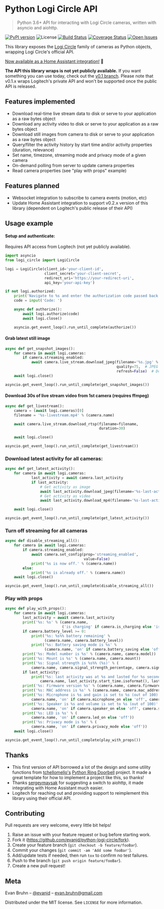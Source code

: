 # Python Logi Circle API

> Python 3.6+ API for interacting with Logi Circle cameras, written with asyncio and aiohttp.

[![PyPI version](https://badge.fury.io/py/logi-circle.svg)](https://badge.fury.io/py/logi-circle)
![License](https://img.shields.io/packagist/l/doctrine/orm.svg)
[![Build Status][travis-badge]][travis-url]
[![Coverage Status][coverage-badge]][coverage-url]
[![Open Issues][open-issues-badge]][open-issues-url]

This library exposes the [Logi Circle](https://www.logitech.com/en-us/product/circle-2-home-security-camera) family of cameras as Python objects, wrapping Logi Circle's official API.

[Now available as a Home Assistant integration!](https://www.home-assistant.io/components/logi_circle/) :tada:

**The API this library wraps is not yet publicly available.** If you want something you can use today, check out the [v0.1 branch](https://github.com/evanjd/python-logi-circle/tree/v0.1.x). Please note that v0.1.x wraps Logitech's private API and won't be supported once the public API is released.

## Features implemented

- Download real-time live stream data to disk or serve to your application as a raw bytes object
- Download any activity video to disk or serve to your application as a raw bytes object
- Download still images from camera to disk or serve to your application as a raw bytes object
- Query/filter the activity history by start time and/or activity properties (duration, relevance)
- Set name, timezone, streaming mode and privacy mode of a given camera
- On-demand polling from server to update camera properties
- Read camera properties (see "play with props" example)

## Features planned

- Websocket integration to subscribe to camera events (motion, etc)
- Update Home Assistant integration to support v0.2.x version of this library (dependent on Logitech's public release of their API)

## Usage example

#### Setup and authenticate:

Requires API access from Logitech (not yet publicly available).

```python
import asyncio
from logi_circle import LogiCircle

logi = LogiCircle(client_id='your-client-id',
                  client_secret='your-client-secret',
                  redirect_uri='https://your-redirect-uri',
                  api_key='your-api-key')

if not logi.authorized:
    print('Navigate to %s and enter the authorization code passed back to your redirect URI' % (logi.authorize_url))
    code = input('Code: ')

    async def authorize():
        await logi.authorize(code)
        await logi.close()

    asyncio.get_event_loop().run_until_complete(authorize())
```

#### Grab latest still image

```python
async def get_snapshot_images():
    for camera in await logi.cameras:
        if camera.streaming_enabled:
            await camera.live_stream.download_jpeg(filename='%s.jpg' % (camera.name),
                                                   quality=75,  # JPEG compression %
                                                   refresh=False)  # Don't force cameras to wake
    await logi.close()

asyncio.get_event_loop().run_until_complete(get_snapshot_images())
```

#### Download 30s of live stream video from 1st camera (requires ffmpeg)

```python
async def get_livestream():
    camera = (await logi.cameras)[0]
    filename = '%s-livestream.mp4' % (camera.name)

    await camera.live_stream.download_rtsp(filename=filename,
                                           duration=30)

    await logi.close()

asyncio.get_event_loop().run_until_complete(get_livestream())
```

### Download latest activity for all cameras:

```python
async def get_latest_activity():
    for camera in await logi.cameras:
            last_activity = await camera.last_activity
            if last_activity:
                # Get activity as image
                await last_activity.download_jpeg(filename='%s-last-activity.jpg' % (camera.name))
                # Get activity as video
                await last_activity.download_mp4(filename='%s-last-activity.mp4' % (camera.name))

    await logi.close()

asyncio.get_event_loop().run_until_complete(get_latest_activity())
```

### Turn off streaming for all cameras

```python
async def disable_streaming_all():
    for camera in await logi.cameras:
        if camera.streaming_enabled:
            await camera.set_config(prop='streaming_enabled',
                                    value=False)
            print('%s is now off.' % (camera.name))
        else:
            print('%s is already off.' % (camera.name))
    await logi.close()

asyncio.get_event_loop().run_until_complete(disable_streaming_all())
```

### Play with props

```python
async def play_with_props():
    for camera in await logi.cameras:
        last_activity = await camera.last_activity
        print('%s: %s' % (camera.name,
                          ('is charging' if camera.is_charging else 'is not charging')))
        if camera.battery_level >= 0:
            print('%s: %s%% battery remaining' %
                  (camera.name, camera.battery_level))
            print('%s: Battery saving mode is %s' %
                  (camera.name, 'on' if camera.battery_saving else 'off'))
        print('%s: Model number is %s' % (camera.name, camera.model))
        print('%s: Mount is %s' % (camera.name, camera.mount))
        print('%s: Signal strength is %s%% (%s)' % (
            camera.name, camera.signal_strength_percentage, camera.signal_strength_category))
        if last_activity:
            print('%s: last activity was at %s and lasted for %s seconds.' % (
                camera.name, last_activity.start_time.isoformat(), last_activity.duration.total_seconds()))
        print('%s: Firmware version %s' % (camera.name, camera.firmware))
        print('%s: MAC address is %s' % (camera.name, camera.mac_address))
        print('%s: Microphone is %s and gain is set to %s (out of 100)' % (
            camera.name, 'on' if camera.microphone_on else 'off', camera.microphone_gain))
        print('%s: Speaker is %s and volume is set to %s (out of 100)' % (
            camera.name, 'on' if camera.speaker_on else 'off', camera.speaker_volume))
        print('%s: LED is %s' % (
            camera.name, 'on' if camera.led_on else 'off'))
        print('%s: Privacy mode is %s' % (
            camera.name, 'on' if camera.privacy_mode else 'off'))
    await logi.close()

asyncio.get_event_loop().run_until_complete(play_with_props())
```

## Thanks

- This first version of API borrowed a lot of the design and some utility functions from [tchellomello's](https://github.com/tchellomello) [Python Ring Doorbell](https://github.com/tchellomello/python-ring-doorbell) project. It made a great template for how to implement a project like this, so thanks!
- Thanks [sergeymaysak](https://github.com/sergeymaysak) for suggesting a switch to aiohttp, it made integrating with Home Assistant much easier.
- Logitech for reaching out and providing support to reimplement this library using their official API.

## Contributing

Pull requests are very welcome, every little bit helps!

1. Raise an issue with your feature request or bug before starting work.
2. Fork it (<https://github.com/evanjd/python-logi-circle/fork>).
3. Create your feature branch (`git checkout -b feature/fooBar`).
4. Commit your changes (`git commit -am 'Add some fooBar'`).
5. Add/update tests if needed, then run `tox` to confirm no test failures.
6. Push to the branch (`git push origin feature/fooBar`).
7. Create a new pull request!

## Meta

Evan Bruhn – [@evanjd](https://github.com/evanjd) – evan.bruhn@gmail.com

Distributed under the MIT license. See `LICENSE` for more information.

<!-- Markdown link & img dfn's -->

[open-issues-badge]: https://img.shields.io/github/issues/evanjd/python-logi-circle.svg
[open-issues-url]: https://github.com/evanjd/python-logi-circle/issues
[travis-badge]: https://travis-ci.com/evanjd/python-logi-circle.svg?branch=master
[travis-url]: https://travis-ci.com/evanjd/python-logi-circle
[coverage-badge]: https://img.shields.io/coveralls/github/evanjd/python-logi-circle/master.svg
[coverage-url]: https://coveralls.io/github/evanjd/python-logi-circle?branch=master
